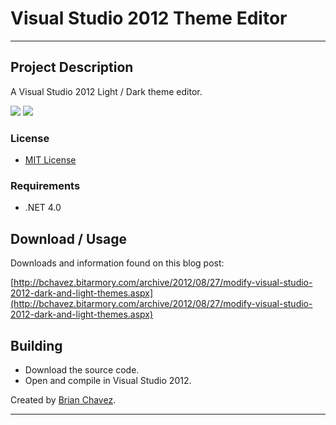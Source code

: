 Visual Studio 2012 Theme Editor
===============================
-------------------------------

Project Description
-------------------
A Visual Studio 2012 Light / Dark theme editor.

![](http://bchavez.bitarmory.com/images/bchavez_bitarmory_com/WindowsLiveWriter/ModifyVisualStudio2012DarkandLightThemes_86C5/image_23bc3ffa-d5d3-41ba-a319-7f9a74a45fc2.png) ![](http://bchavez.bitarmory.com/images/bchavez_bitarmory_com/WindowsLiveWriter/ModifyVisualStudio2012DarkandLightThemes_86C5/image_6167e3db-c8c5-4cb6-b360-23c7aae0b902.png)


### License
* [MIT License](https://github.com/bchavez/VisualThemeEditor2012/blob/master/LICENSE)

### Requirements
* .NET 4.0

Download / Usage
----------------
Downloads and information found on this blog post:

[http://bchavez.bitarmory.com/archive/2012/08/27/modify-visual-studio-2012-dark-and-light-themes.aspx](http://bchavez.bitarmory.com/archive/2012/08/27/modify-visual-studio-2012-dark-and-light-themes.aspx)

Building
--------
* Download the source code.
* Open and compile in Visual Studio 2012.


Created by [Brian Chavez](http://bchavez.bitarmory.com).

---